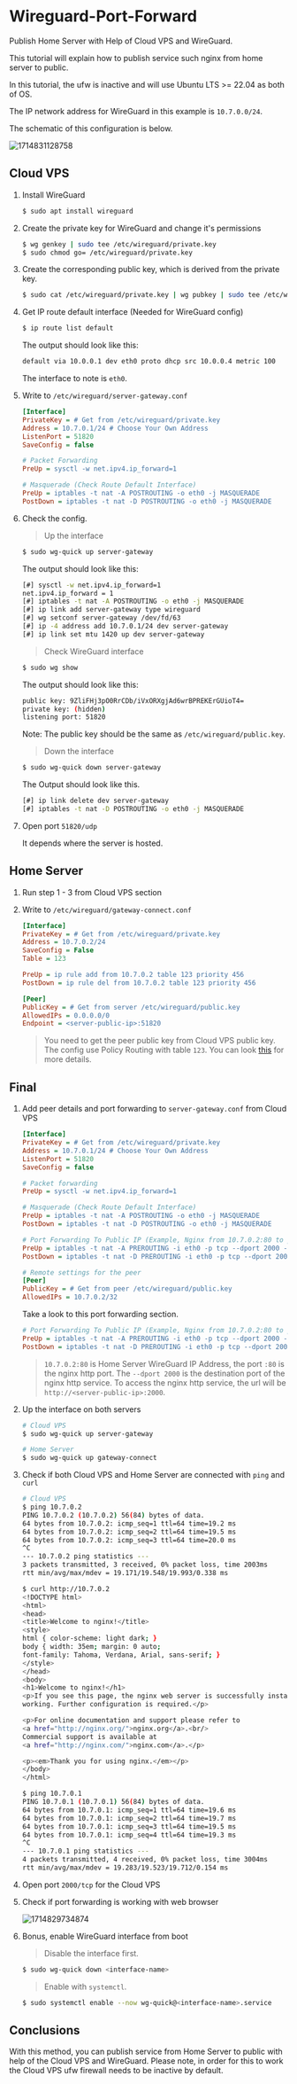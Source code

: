 # Wireguard-Port-Forward

Publish Home Server with Help of Cloud VPS and WireGuard.

This tutorial will explain how to publish service such nginx from home server to public.

In this tutorial, the ufw is inactive and will use Ubuntu LTS >= 22.04 as both of OS.

The IP network address for WireGuard in this example is `10.7.0.0/24`.

The schematic of this configuration is below.

![1714831128758](image/README/1714831128758.webp)

## Cloud VPS

1. Install WireGuard

   ```bash
   $ sudo apt install wireguard
   ```
2. Create the private key for WireGuard and change it's permissions

   ```bash
   $ wg genkey | sudo tee /etc/wireguard/private.key
   $ sudo chmod go= /etc/wireguard/private.key
   ```
3. Create the corresponding public key, which is derived from the private key.

   ```bash
   $ sudo cat /etc/wireguard/private.key | wg pubkey | sudo tee /etc/wireguard/public.key
   ```
4. Get IP route default interface (Needed for WireGuard config)

   ```bash
   $ ip route list default
   ```

   The output should look like this:

   ```bash
   default via 10.0.0.1 dev eth0 proto dhcp src 10.0.0.4 metric 100
   ```

   The interface to note is `eth0`.
5. Write to `/etc/wireguard/server-gateway.conf`

   ```ini
   [Interface]
   PrivateKey = # Get from /etc/wireguard/private.key
   Address = 10.7.0.1/24 # Choose Your Own Address
   ListenPort = 51820
   SaveConfig = false

   # Packet Forwarding
   PreUp = sysctl -w net.ipv4.ip_forward=1

   # Masquerade (Check Route Default Interface)
   PreUp = iptables -t nat -A POSTROUTING -o eth0 -j MASQUERADE
   PostDown = iptables -t nat -D POSTROUTING -o eth0 -j MASQUERADE
   ```
6. Check the config.

   > Up the interface
   >

   ```bash
   $ sudo wg-quick up server-gateway
   ```

   The output should look like this:

   ```bash
   [#] sysctl -w net.ipv4.ip_forward=1
   net.ipv4.ip_forward = 1
   [#] iptables -t nat -A POSTROUTING -o eth0 -j MASQUERADE
   [#] ip link add server-gateway type wireguard
   [#] wg setconf server-gateway /dev/fd/63
   [#] ip -4 address add 10.7.0.1/24 dev server-gateway
   [#] ip link set mtu 1420 up dev server-gateway
   ```

   > Check WireGuard interface
   >

   ```bash
   $ sudo wg show
   ```

   The output should look like this:

   ```bash
   public key: 9ZliFHj3pO0RrCDb/iVxORXgjAd6wrBPREKErGUioT4=
   private key: (hidden)
   listening port: 51820
   ```

   Note: The public key should be the same as `/etc/wireguard/public.key`.

   > Down the interface
   >

   ```bash
   $ sudo wg-quick down server-gateway
   ```

   The Output should look like this.

   ```bash
   [#] ip link delete dev server-gateway
   [#] iptables -t nat -D POSTROUTING -o eth0 -j MASQUERADE
   ```
7. Open port `51820/udp`

   It depends where the server is hosted.

## Home Server

1. Run step 1 - 3 from Cloud VPS section
2. Write to `/etc/wireguard/gateway-connect.conf`

   ```ini
   [Interface]
   PrivateKey = # Get from /etc/wireguard/private.key
   Address = 10.7.0.2/24
   SaveConfig = False
   Table = 123

   PreUp = ip rule add from 10.7.0.2 table 123 priority 456
   PostDown = ip rule del from 10.7.0.2 table 123 priority 456

   [Peer]
   PublicKey = # Get from server /etc/wireguard/public.key
   AllowedIPs = 0.0.0.0/0
   Endpoint = <server-public-ip>:51820
   ```

   > You need to get the peer public key from Cloud VPS public key. The config use Policy Routing with table `123`. You can look [this](https://www.procustodibus.com/blog/2022/09/wireguard-port-forward-from-internet/#policy-routing) for more details.
   >

## Final

1. Add peer details and port forwarding to `server-gateway.conf` from Cloud VPS

   ```ini
   [Interface]
   PrivateKey = # Get from /etc/wireguard/private.key
   Address = 10.7.0.1/24 # Choose Your Own Address
   ListenPort = 51820
   SaveConfig = false

   # Packet forwarding
   PreUp = sysctl -w net.ipv4.ip_forward=1

   # Masquerade (Check Route Default Interface)
   PreUp = iptables -t nat -A POSTROUTING -o eth0 -j MASQUERADE
   PostDown = iptables -t nat -D POSTROUTING -o eth0 -j MASQUERADE

   # Port Forwarding To Public IP (Example, Nginx from 10.7.0.2:80 to port 2000)
   PreUp = iptables -t nat -A PREROUTING -i eth0 -p tcp --dport 2000 -j DNAT --to-destination 10.7.0.2:80
   PostDown = iptables -t nat -D PREROUTING -i eth0 -p tcp --dport 2000 -j DNAT --to-destination 10.7.0.2:80

   # Remote settings for the peer
   [Peer]
   PublicKey = # Get from peer /etc/wireguard/public.key
   AllowedIPs = 10.7.0.2/32
   ```

   Take a look to this port forwarding section.

   ```ini
   # Port Forwarding To Public IP (Example, Nginx from 10.7.0.2:80 to port 2000)
   PreUp = iptables -t nat -A PREROUTING -i eth0 -p tcp --dport 2000 -j DNAT --to-destination 10.7.0.2:80
   PostDown = iptables -t nat -D PREROUTING -i eth0 -p tcp --dport 2000 -j DNAT --to-destination 10.7.0.2:80
   ```

   > `10.7.0.2:80` is Home Server WireGuard IP Address, the port `:80` is the nginx http port. The `--dport 2000` is the destination port of the nginx http service. To access the nginx http service, the url will be `http://<server-public-ip>:2000`.
   >
2. Up the interface on both servers

   ```bash
   # Cloud VPS
   $ sudo wg-quick up server-gateway
   ```

   ```bash
   # Home Server
   $ sudo wg-quick up gateway-connect
   ```
3. Check if both Cloud VPS and Home Server are connected with `ping` and `curl`

   ```bash
   # Cloud VPS
   $ ping 10.7.0.2
   PING 10.7.0.2 (10.7.0.2) 56(84) bytes of data.
   64 bytes from 10.7.0.2: icmp_seq=1 ttl=64 time=19.2 ms
   64 bytes from 10.7.0.2: icmp_seq=2 ttl=64 time=19.5 ms
   64 bytes from 10.7.0.2: icmp_seq=3 ttl=64 time=20.0 ms
   ^C
   --- 10.7.0.2 ping statistics ---
   3 packets transmitted, 3 received, 0% packet loss, time 2003ms
   rtt min/avg/max/mdev = 19.171/19.548/19.993/0.338 ms

   $ curl http://10.7.0.2
   <!DOCTYPE html>
   <html>
   <head>
   <title>Welcome to nginx!</title>
   <style>
   html { color-scheme: light dark; }
   body { width: 35em; margin: 0 auto;
   font-family: Tahoma, Verdana, Arial, sans-serif; }
   </style>
   </head>
   <body>
   <h1>Welcome to nginx!</h1>
   <p>If you see this page, the nginx web server is successfully installed and
   working. Further configuration is required.</p>

   <p>For online documentation and support please refer to
   <a href="http://nginx.org/">nginx.org</a>.<br/>
   Commercial support is available at
   <a href="http://nginx.com/">nginx.com</a>.</p>

   <p><em>Thank you for using nginx.</em></p>
   </body>
   </html>
   ```

   ```bash
   $ ping 10.7.0.1
   PING 10.7.0.1 (10.7.0.1) 56(84) bytes of data.
   64 bytes from 10.7.0.1: icmp_seq=1 ttl=64 time=19.6 ms
   64 bytes from 10.7.0.1: icmp_seq=2 ttl=64 time=19.7 ms
   64 bytes from 10.7.0.1: icmp_seq=3 ttl=64 time=19.5 ms
   64 bytes from 10.7.0.1: icmp_seq=4 ttl=64 time=19.3 ms
   ^C
   --- 10.7.0.1 ping statistics ---
   4 packets transmitted, 4 received, 0% packet loss, time 3004ms
   rtt min/avg/max/mdev = 19.283/19.523/19.712/0.154 ms
   ```
4. Open port `2000/tcp` for the Cloud VPS
5. Check if port forwarding is working with web browser

   ![1714829734874](image/README/1714829734874.png)
6. Bonus, enable WireGuard interface from boot

   > Disable the interface first.
   >

   ```bash
   $ sudo wg-quick down <interface-name>
   ```

   > Enable with `systemctl`.
   >

   ```bash
   $ sudo systemctl enable --now wg-quick@<interface-name>.service
   ```

## Conclusions

With this method, you can publish service from Home Server to public with help of the Cloud VPS and WireGuard. Please note, in order for this to work the Cloud VPS ufw firewall needs to be inactive by default.
